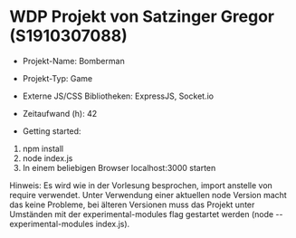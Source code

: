 # WDP Projekt von Satzinger Gregor (S1910307088)

* Projekt-Name: Bomberman
* Projekt-Typ: Game
* Externe JS/CSS Bibliotheken: 
  ExpressJS, Socket.io
* Zeitaufwand (h): 42

* Getting started: 
1) npm install
2) node index.js
3) In einem beliebigen Browser localhost:3000 starten

Hinweis: Es wird wie in der Vorlesung besprochen, import anstelle von require verwendet. Unter Verwendung einer aktuellen node Version macht das keine Probleme, bei älteren Versionen muss das Projekt unter Umständen mit der experimental-modules flag gestartet werden (node --experimental-modules index.js).
